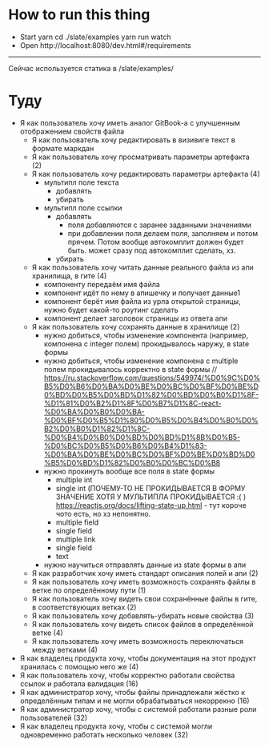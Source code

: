 # How to run this thing

- Start yarn
cd ./slate/examples
yarn run watch
- Open
http://localhost:8080/dev.html#/requirements


----

Сейчас используется статика в /slate/examples/

# Туду

- Я как пользователь хочу иметь аналог GitBook-а с улучшенным отображением свойств файла
    + Я как пользователь хочу редактировать в визивиге текст в формате маркдан
    + Я как пользователь хочу просматривать параметры артефакта (2)
    - Я как пользователь хочу редактировать параметры артефакта (4)
        - мультипл поле текста
            - добавлять
            - убирать
        - мультипл поле ссылки
            + добавлять 
                + поля добавляются с заранее заданными значениями
                + при добавлении поля делаем поля, заполняем и потом прячем. Потом вообще автокомплит должен будет быть.
                  может сразу под автокомплит сделать, хз.
            - убирать
    - Я как пользователь хочу читать данные реального файла из апи хранилища, в гите (4)
        + компоненту передаём имя файла
        + компонент идёт по нему в апишечку и получает данные1
        - компонент берёт имя файла из урла открытой страницы, нужно будет какой-то роутинг сделать
        - компонент делает заголовок страницы из ответа апи
    - Я как пользователь хочу сохранять данные в хранилище (2)
        + нужно добиться, чтобы изменение компонента (например, компонена с integer полем) прокидывалось наружу, в state формы
        + нужно добиться, чтобы изменение компонена с multiple полем прокидывалось корректно в state формы
            // https://ru.stackoverflow.com/questions/549974/%D0%9C%D0%B5%D0%B6%D0%BA%D0%BE%D0%BC%D0%BF%D0%BE%D0%BD%D0%B5%D0%BD%D1%82%D0%BD%D0%B0%D1%8F-%D1%81%D0%B2%D1%8F%D0%B7%D1%8C-react-%D0%BA%D0%B0%D0%BA-%D0%BF%D0%B5%D1%80%D0%B5%D0%B4%D0%B0%D0%B2%D0%B0%D1%82%D1%8C-%D0%B4%D0%B0%D0%BD%D0%BD%D1%8B%D0%B5-%D0%BC%D0%B5%D0%B6%D0%B4%D1%83-%D0%BA%D0%BE%D0%BC%D0%BF%D0%BE%D0%BD%D0%B5%D0%BD%D1%82%D0%B0%D0%BC%D0%B8
        - нужно прокинуть вообще все поля в state формы
            + multiple int
            - single int (ПОЧЕМУ-ТО НЕ ПРОКИДЫВАЕТСЯ В ФОРМУ ЗНАЧЕНИЕ ХОТЯ У МУЛЬТИПЛА ПРОКИДЫВАЕТСЯ :( )
            https://reactjs.org/docs/lifting-state-up.html - тут короче чото есть, но хз непонятно.
            + multiple field
            - single field
            - multiple link
            - single field
            - text
        - нужно научиться отправлять данные из state формы в апи
    - Я как разработчик хочу иметь стандарт описания полей и апи (2)
    - Я как пользователь хочу иметь возможность сохранять файлы в ветке по определённому пути (1)
    - Я как пользователь хочу видеть свои сохранённые файлы в гите, в соответствующих ветках (2)
    - Я как пользователь хочу добавлять-убирать новые свойства (3)
    - Я как пользователь хочу видеть список файлов в определённой ветке (4)
    - Я как пользователь хочу иметь возможность переключаться между ветками (4)
- Я как владелец продукта хочу, чтобы документация на этот продукт хранилась с помощью него же (4)
- Я как пользователь хочу, чтобы корректно работали свойства ссылок и работала валидация (16)
- Я как администратор хочу, чтобы файлы принадлежали жёстко к определённым типам и не могли обрабатываться некоррекно (16)
- Я как администратор хочу, чтобы с системой работали разные роли пользователей (32)
- Я как владелец продукта хочу, чтобы с системой могли одновременно работать несколько человек (32)
 
